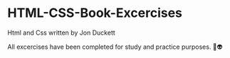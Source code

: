 # HTML-CSS-Book-Excercises
Html and Css written by Jon Duckett

All excercises have been completed for study and practice purposes. 🌚👽
